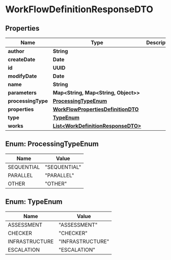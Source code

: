 

# WorkFlowDefinitionResponseDTO


## Properties

| Name | Type | Description | Notes |
|------------ | ------------- | ------------- | -------------|
|**author** | **String** |  |  [optional] |
|**createDate** | **Date** |  |  [optional] |
|**id** | **UUID** |  |  [optional] |
|**modifyDate** | **Date** |  |  [optional] |
|**name** | **String** |  |  [optional] |
|**parameters** | **Map&lt;String, Map&lt;String, Object&gt;&gt;** |  |  [optional] |
|**processingType** | [**ProcessingTypeEnum**](#ProcessingTypeEnum) |  |  [optional] |
|**properties** | [**WorkFlowPropertiesDefinitionDTO**](WorkFlowPropertiesDefinitionDTO.md) |  |  [optional] |
|**type** | [**TypeEnum**](#TypeEnum) |  |  [optional] |
|**works** | [**List&lt;WorkDefinitionResponseDTO&gt;**](WorkDefinitionResponseDTO.md) |  |  [optional] |



## Enum: ProcessingTypeEnum

| Name | Value |
|---- | -----|
| SEQUENTIAL | &quot;SEQUENTIAL&quot; |
| PARALLEL | &quot;PARALLEL&quot; |
| OTHER | &quot;OTHER&quot; |



## Enum: TypeEnum

| Name | Value |
|---- | -----|
| ASSESSMENT | &quot;ASSESSMENT&quot; |
| CHECKER | &quot;CHECKER&quot; |
| INFRASTRUCTURE | &quot;INFRASTRUCTURE&quot; |
| ESCALATION | &quot;ESCALATION&quot; |



